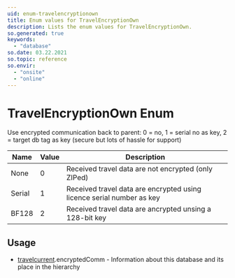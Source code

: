 ```yaml
---
uid: enum-travelencryptionown
title: Enum values for TravelEncryptionOwn
description: Lists the enum values for TravelEncryptionOwn.
so.generated: true
keywords:
  - "database"
so.date: 03.22.2021
so.topic: reference
so.envir:
  - "onsite"
  - "online"
---
```


# TravelEncryptionOwn Enum

Use encrypted communication back to parent: 0 = no, 1 = serial no as key, 2 = target db tag as key (secure but lots of hassle for support)

| Name | Value | Description |
|------|-------|-------------|
|None|0|Received travel data are not encrypted (only ZIPed)|
|Serial|1|Received travel data are encrypted using licence serial number as key|
|BF128|2|Received travel data are ancrypted unsing a 128-bit key|

## Usage

* [travelcurrent](../travelcurrent.md).encryptedComm - Information about this database and its place in the hierarchy
